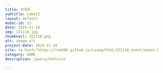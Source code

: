 ```yaml
---
title: 초대장
subtitle: cabal2
layout: default
modal-id: 13
date: 2015-11-18
img: 151118.jpg
thumbnail: 151118.png
alt: image-alt
project-date: 2015-11-18
site: <a href="https://lsm506.github.io/Lsung/html/151118_event/event.html" target="_blank">Go</a>
category: GAME
description: jquery/html/css

---
```

